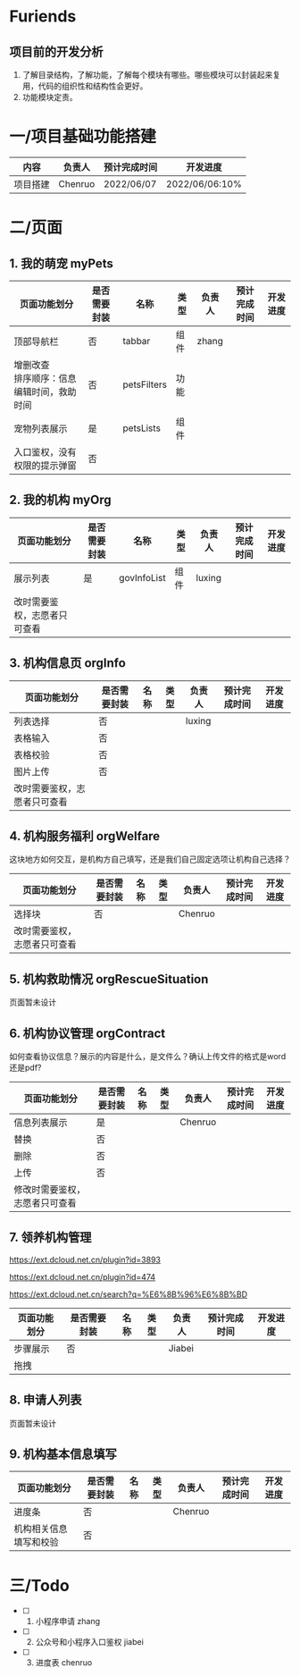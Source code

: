 # Furiends

## 项目前的开发分析
1. 了解目录结构，了解功能，了解每个模块有哪些。哪些模块可以封装起来复用，代码的组织性和结构性会更好。
2. 功能模块定责。

# 一/项目基础功能搭建

| 内容     | 负责人  | 预计完成时间 | 开发进度       |
| -------- | ------- | ------------ | -------------- |
| 项目搭建 | Chenruo | 2022/06/07   | 2022/06/06:10% |


# 二/页面

## 1. 我的萌宠 myPets

| 页面功能划分                                   | 是否需要封装 | 名称        | 类型 | 负责人 | 预计完成时间 | 开发进度 |
| ---------------------------------------------- | ------------ | ----------- | ---- | ------ | ------------ | -------- |
| 顶部导航栏                                     | 否           | tabbar      | 组件 | zhang  |              |          |
| 增删改查<br />排序顺序：信息编辑时间，救助时间 | 否           | petsFilters | 功能 |        |              |          |
| 宠物列表展示                                   | 是           | petsLists   | 组件 |        |              |          |
| 入口鉴权，没有权限的提示弹窗                   | 否           |             |      |        |              |          |

## 2. 我的机构 myOrg

| 页面功能划分                 | 是否需要封装 | 名称        | 类型 | 负责人 | 预计完成时间 | 开发进度 |
| ---------------------------- | ------------ | ----------- | ---- | ------ | ------------ | -------- |
| 展示列表                     | 是           | govInfoList | 组件 | luxing |              |          |
| 改时需要鉴权，志愿者只可查看 |              |             |      |        |              |          |

## 3. 机构信息页 orgInfo

| 页面功能划分                 | 是否需要封装 | 名称 | 类型 | 负责人 | 预计完成时间 | 开发进度 |
| ---------------------------- | ------------ | ---- | ---- | ------ | ------------ | -------- |
| 列表选择                     | 否           |      |      | luxing |              |          |
| 表格输入                     | 否           |      |      |        |              |          |
| 表格校验                     | 否           |      |      |        |              |          |
| 图片上传                     | 否           |      |      |        |              |          |
| 改时需要鉴权，志愿者只可查看 |              |      |      |        |              |          |

## 4. 机构服务福利 orgWelfare

这块地方如何交互，是机构方自己填写，还是我们自己固定选项让机构自己选择？

| 页面功能划分                 | 是否需要封装 | 名称 | 类型 | 负责人  | 预计完成时间 | 开发进度 |
| ---------------------------- | ------------ | ---- | ---- | ------- | ------------ | -------- |
| 选择块                       | 否           |      |      | Chenruo |              |          |
| 改时需要鉴权，志愿者只可查看 |              |      |      |         |              |          |

## 5. 机构救助情况 orgRescueSituation

页面暂未设计

## 6. 机构协议管理 orgContract

如何查看协议信息？展示的内容是什么，是文件么？确认上传文件的格式是word还是pdf?

| 页面功能划分                   | 是否需要封装 | 名称 | 类型 | 负责人  | 预计完成时间 | 开发进度 |
| ------------------------------ | ------------ | ---- | ---- | ------- | ------------ | -------- |
| 信息列表展示                   | 是           |      |      | Chenruo |              |          |
| 替换                           | 否           |      |      |         |              |          |
| 删除                           | 否           |      |      |         |              |          |
| 上传                           | 否           |      |      |         |              |          |
| 修改时需要鉴权，志愿者只可查看 |              |      |      |         |              |          |

## 7. 领养机构管理

https://ext.dcloud.net.cn/plugin?id=3893

https://ext.dcloud.net.cn/plugin?id=474

https://ext.dcloud.net.cn/search?q=%E6%8B%96%E6%8B%BD

| 页面功能划分 | 是否需要封装 | 名称 | 类型 | 负责人 | 预计完成时间 | 开发进度 |
| ------------ | ------------ | ---- | ---- | ------ | ------------ | -------- |
| 步骤展示     | 否           |      |      | Jiabei |              |          |
| 拖拽         |              |      |      |        |              |          |

## 8. 申请人列表

页面暂未设计

## 9. 机构基本信息填写

| 页面功能划分           | 是否需要封装 | 名称 | 类型 | 负责人  | 预计完成时间 | 开发进度 |
| ---------------------- | ------------ | ---- | ---- | ------- | ------------ | -------- |
| 进度条                 | 否           |      |      | Chenruo |              |          |
| 机构相关信息填写和校验 | 否           |      |      |         |              |          |

# 三/Todo

- [ ] 1. 小程序申请 zhang
- [ ] 2. 公众号和小程序入口鉴权 jiabei
- [ ] 3. 进度表 chenruo
